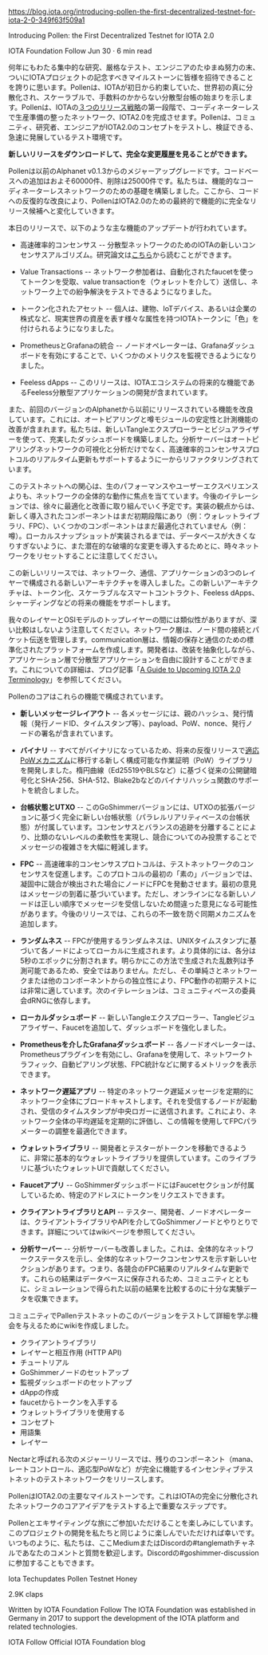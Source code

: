 https://blog.iota.org/introducing-pollen-the-first-decentralized-testnet-for-iota-2-0-349f63f509a1

Introducing Pollen: the First Decentralized Testnet for IOTA 2.0

IOTA Foundation
Follow
Jun 30 · 6 min read

<!--
After years of intensive research, rigorous testing, and tireless efforts by our engineers, we are proud to finally be able to invite everyone to participate in this momentous milestone for the IOTA project. Pollen marks the beginning of the world’s first truly decentralized, scalable, and fee-less Distributed Ledger, which has been IOTA’s promise since day one. Pollen is the first phase in IOTA’s three-part release strategy that will culminate in our coordinator-less, production-ready network: IOTA 2.0. Pollen is a rapidly developing research testbed where the community, researchers and engineers can test and validate the concepts of IOTA 2.0.
-->
何年にもわたる集中的な研究、厳格なテスト、エンジニアのたゆまぬ努力の末、ついにIOTAプロジェクトの記念すべきマイルストーンに皆様を招待できることを誇りに思います。Pollenは、IOTAが初日から約束していた、世界初の真に分散化され、スケーラブルで、手数料のかからない分散型台帳の始まりを示します。Pollenは、IOTAの[３つのリリース戦略](https://blog.iota.org/iota-2-0-introducing-pollen-nectar-and-honey-de7b9c4c8199)の第一段階で、コーディネーターレスで生産準備の整ったネットワーク、IOTA2.0を完成させます。Pollenは、コミュニティ、研究者、エンジニアがIOTA2.0のコンセプトをテストし、検証できる、急速に発展しているテスト環境です。

<!--
**You can download the new release and see the full changelog here.**
-->
**新しいリリースをダウンロードして、完全な変更履歴を見ることができます。**

<!--
Pollen represents a major upgrade with respect to the previous Alphanet v0.1.3 release. We roughly count 60000 additions and 25000 deletions to the codebase. We have built the foundation for a functional coordinator-less network. From here, iterative improvements to the code will transform Pollen into the final, feature-complete release candidate for IOTA 2.0.
-->
Pollenは以前のAlphanet v0.1.3からのメジャーアップグレードです。コードベースへの追加はおよそ60000件、削除は25000件です。私たちは、機能的なコーディネーターレスネットワークのための基礎を構築しました。ここから、コードへの反復的な改良により、PollenはIOTA2.0のための最終的で機能的に完全なリリース候補へと変化していきます。

<!--
Today’s release includes the following main feature updates:
-->
本日のリリースで、以下のような主な機能のアップデートが行われています。

<!--
- Fast Probabilistic Consensus — IOTA’s new consensus algorithm for a decentralized network. You can read the research paper here.

- Value Transactions — network participants can now use an automated faucet to receive tokens, send value transactions (via a wallet) and test conflict resolution on the network.

- Tokenized Assets — individuals can now ‘color’ IOTA tokens with different attributes that represent real-world assets such as buildings, IoT devices, or even company equity.

- Prometheus and Grafana integration — node operators can now monitor several metrics by enabling a Grafana dashboard.

- Feeless dApps — this release includes a future capability for the IOTA ecosystem: the development of feeless decentralized applications.
-->
- 高速確率的コンセンサス -- 分散型ネットワークのためのIOTAの新しいコンセンサスアルゴリズム。研究論文は[こちら](https://arxiv.org/abs/1905.10895)から読むことができます。

- Value Transactions -- ネットワーク参加者は、自動化されたfaucetを使ってトークンを受取、value transactionを（ウォレットを介して）送信し、ネットワーク上での紛争解決をテストできるようになりました。

- トークン化されたアセット -- 個人は、建物、IoTデバイス、あるいは企業の株式など、現実世界の資産を表す様々な属性を持つIOTAトークンに「色」を付けられるようになりました。

- PrometheusとGrafanaの統合 -- ノードオペレーターは、Grafanaダッシュボードを有効にすることで、いくつかのメトリクスを監視できるようになりました。

- Feeless dApps -- このリリースは、IOTAエコシステムの将来的な機能であるFeeless分散型アプリケーションの開発が含まれています。

<!--
We have also improved previously released features from the last version of the Alphanet. These include improved stability and instrumentation of both the autopeering and the gossip modules. We have built an enriched dashboard with a brand new Tangle explorer and visualizer. The analysis-server has been refactored from the ground up to support not only the visualization and analysis of the autopeering network but also the real-time update of the Fast Probabilistic Consensus protocol in action.
-->
また、前回のバージョンのAlphanetから以前にリリースされている機能を改良しています。これには、オートピアリングと噂モジュールの安定性と計測機能の改善が含まれます。私たちは、新しいTangleエクスプローラーとビジュアライザーを使って、充実したダッシュボードを構築しました。分析サーバーはオートピアリングネットワークの可視化と分析だけでなく、高速確率的コンセンサスプロトコルのリアルタイム更新もサポートするように一からリファクタリングされています。

<!--
Our interest in this testnet will focus on the overall behavior of the network rather than on its raw performance and user experience. We will gradually work on optimizations and improvements in future iterations. From an implementation point of view, the newly introduced components are still in their infancy (e.g. wallet library, FPC) and several components are not yet optimized (e.g. gossip). Please note that until local snapshots are implemented, we will reset the network from time to time to prevent the database from growing too much and to introduce potential breaking changes.
-->
このテストネットへの関心は、生のパフォーマンスやユーザーエクスペリエンスよりも、ネットワークの全体的な動作に焦点を当てています。今後のイテレーションでは、徐々に最適化と改善に取り組んでいく予定です。実装の観点からは、新しく導入されたコンポーネントはまだ初期段階にあり（例：ウォレットライブラリ、FPC）、いくつかのコンポーネントはまだ最適化されていません（例：噂）。ローカルスナップショットが実装されるまでは、データベースが大きくなりすぎないように、また潜在的な破壊的な変更を導入するためとに、時々ネットワークをリセットすることに注意してください。

<!--
With this new release, we have introduced a new architecture, made up of three separate layers: the network, communication, and application layers. This new architecture will provide support for future features like Tokenization, Scalable Smart Contracts, Feeless dApps and Sharding.
-->
この新しいリリースでは、ネットワーク、通信、アプリケーションの3つのレイヤーで構成される新しいアーキテクチャを導入しました。この新しいアーキテクチャは、トークン化、スケーラブルなスマートコントラクト、Feeless dApps、シャーディングなどの将来の機能をサポートします。

<!--
There are parallels between our layers and the top layers of the OSI model, though we caution the reader from deep comparisons. The network layer manages connections and packet transmission between nodes. The communication layer creates a standardized platform for storing and communicating information. Developers are then free to design decentralized applications on the application layer while abstracting away the lower layers. To learn more about this, you can refer to our “A Guide to Upcoming IOTA 2.0 Terminology” blogpost.
-->
我々のレイヤーとOSIモデルのトップレイヤーの間には類似性がありますが、深い比較はしないよう注意してください。ネットワーク層は、ノード間の接続とパケット伝送を管理します。communication層は、情報の保存と通信のための標準化されたプラットフォームを作成します。開発者は、改装を抽象化しながら、アプリケーション層で分散型アプリケーションを自由に設計することができます。これについての詳細は、ブログ記事「[A Guide to Upcoming IOTA 2.0 Terminology](https://blog.iota.org/a-guide-to-upcoming-iota-2-0-coordicide-terminology-856872d7bbfc)」を参照してください。

<!--
Pollen’s core is comprised of these features:

- **New Message Layout** — Each message contains the parents’ hashes, issuing information (issuing node ID, timestamp, etc), a payload, the PoW, a nonce and signature of the issuing node.

- **Binary** — As everything is now binary, we have developed a new configurable Proof of Work (PoW) library that will, in future and iterative releases, shift towards our adaptive PoW mechanism. We have integrated support for traditional public-key cryptography based on elliptic curves (e.g., Ed25519 and BLS) as well as binary hash functions such as SHA-256, SHA-512 and Blake2b.

- **Ledger State & UTXO** — This GoShimmer version ships with a completely new ledger state based on an extended version of UTXO — the parallel-reality based ledger state. By decoupling consensus and the tracking of balances we enable an unmatched level of flexibility and massively reduce the message complexity by only voting on conflicts.

- **FPC** — The Fast Probabilistic Consensus protocol drives the consensus of our test network. For this first “vanilla” version of the protocol, we are letting nodes trigger FPC in case there are conflicts detected during solidification. The initial opinions are based on arrival times of messages. However, new nodes coming online will not receive messages in the correct order and so may come to the wrong opinion. In future releases, we will add a synching mechanism that will prevent these discrepancies.

- **Randomness** — The randomness used by FPC is generated locally by each node based on the unix-timestamp. More specifically, each minute is divided into epochs of 5 seconds. Clearly, the random number sequence generated by this method is predictable and thus insecure. However, its simplicity and independence from the network or any other component make it very suitable for an initial test of the FPC behavior. The next iteration will rely on a community-based committee dRNG.

- **Local Dashboard** — We have enriched the dashboard by adding a brand new Tangle explorer, Tangle Visualizer and Faucet.

- **Grafana dashboard via Prometheus** — Each node operator can enable the Prometheus plugin and use Grafana to display metrics on network traffic, autopeering status, FPC statistics and more.

- **Network delay app** — We will periodically broadcast a specific network-delay message to the entire network. This will trigger the nodes receiving it to send the timestamp of reception to a central logger, so that we can periodically assess the average network-wide delay and use this information to optimize the tuning of FPC parameters.

- **Wallet library** — We provide a very basic wallet library so that developers and testers can move tokens around. Feel free to contribute with a Wallet UI based on this library.

- **Faucet app** — The GoShimmer dashboard ships with a Faucet section so that you can request tokens to a given address.

- **Client library & API** — Testers, developers and node operators can interact with a GoShimmer node via its Client library and/or API. To learn more about this, you can refer to our wiki page.

- **Analysis-server** — We have also improved the analysis server. This shows the overall network status and has a brand new section showing the overall network consensus — a real-time update on the FPC outcome on each conflict. These results are stored on a database so that, together with our community, we can gather enough experimental data to compare with our previous results obtained through simulations.
-->
Pollenのコアはこれらの機能で構成されています。

- **新しいメッセージレイアウト** -- 各メッセージには、親のハッシュ、発行情報（発行ノードID、タイムスタンプ等）、payload、PoW、nonce、発行ノードの署名が含まれています。

- **バイナリ** -- すべてがバイナリになっているため、将来の反復リリースで[適応PoWメカニズム](https://blog.iota.org/whos-in-who-s-out-a-rate-control-algorithm-for-the-tangle-c7b5ecf85677)に移行する新しく構成可能な作業証明（PoW）ライブラリを開発しました。楕円曲線（Ed25519やBLSなど）に基づく従来の公開鍵暗号化とSHA-256、SHA-512、Blake2bなどのバイナリハッシュ関数のサポートを統合しました。

- **台帳状態とUTXO** -- このGoShimmerバージョンには、UTXOの拡張バージョンに基づく完全に新しい台帳状態（パラレルリアリティベースの台帳状態）が付属しています。コンセンサスとバランスの追跡を分離することにより、比類のないレベルの柔軟性を実現し、競合についてのみ投票することでメッセージの複雑さを大幅に軽減します。

- **FPC** -- 高速確率的コンセンサスプロトコルは、テストネットワークのコンセンサスを促進します。このプロトコルの最初の「素の」バージョンでは、凝固中に競合が検出された場合にノードにFPCを発動させます。最初の意見はメッセージの到着に基づいています。ただし、オンラインになる新しいノードは正しい順序でメッセージを受信しないため間違った意見になる可能性があります。今後のリリースでは、これらの不一致を防ぐ同期メカニズムを追加します。

- **ランダムネス** -- FPCが使用するランダムネスは、UNIXタイムスタンプに基づいて各ノードによってローカルに生成されます。より具体的には、各分は5秒のエポックに分割されます。明らかにこの方法で生成された乱数列は予測可能であるため、安全ではありません。ただし、その単純さとネットワークまたは他のコンポーネントからの独立性により、FPC動作の初期テストには非常に適しています。次のイテレーションは、コミュニティベースの委員会dRNGに依存します。

- **ローカルダッシュボード** -- 新しいTangleエクスプローラー、Tangleビジュアライザー、Faucetを追加して、ダッシュボードを強化しました。

- **Prometheusを介したGrafanaダッシュボード** -- 各ノードオペレーターは、Prometheusプラグインを有効にし、Grafanaを使用して、ネットワークトラフィック、自動ピアリング状態、FPC統計などに関するメトリックを表示できます。

- **ネットワーク遅延アプリ** -- 特定のネットワーク遅延メッセージを定期的にネットワーク全体にブロードキャストします。それを受信するノードが起動され、受信のタイムスタンプが中央ロガーに送信されます。これにより、ネットワーク全体の平均遅延を定期的に評価し、この情報を使用してFPCパラメーターの調整を最適化できます。

- **ウォレットライブラリ** -- 開発者とテスターがトークンを移動できるように、非常に基本的なウォレットライブラリを提供しています。このライブラリに基づいたウォレットUIで貢献してください。

- **Faucetアプリ** -- GoShimmerダッシュボードにはFaucetセクションが付属しているため、特定のアドレスにトークンをリクエストできます。

- **クライアントライブラリとAPI** -- テスター、開発者、ノードオペレーターは、クライアントライブラリやAPIを介してGoShimmerノードとやりとりできます。詳細についてはwikiページを参照してください。

- **分析サーバー** -- 分析サーバーも改善しました。これは、全体的なネットワークステータスを示し、全体的なネットワークコンセンサスを示す新しいセクションがあります。つまり、各競合のFPC結果のリアルタイムな更新です。これらの結果はデータベースに保存されるため、コミュニティとともに、シミュレーションで得られた以前の結果を比較するのに十分な実験データを収集できます。

<!--
We have written a wiki to give the community an opportunity to test out and learn more about this version of the Pollen Testnet:

- Client Library
- Interaction with layers (HTTP API)
- Tutorials
- Setup a GoShimmer node
- Setup monitoring dashboard
- Writing a dApp
- Obtain tokens from the faucet
- Use the wallet library
- Concepts
- Glossary
- Layers
-->
コミュニティでPallenテストネットのこのバージョンをテストして詳細を学ぶ機会を与えるためにwikiを作成しました。

- クライアントライブラリ
- レイヤーと相互作用 (HTTP API)
- チュートリアル
- GoShimmerノードのセットアップ
- 監視ダッシュボードのセットアップ
- dAppの作成
- faucetからトークンを入手する
- ウォレットライブラリを使用する
- コンセプト
- 用語集
- レイヤー

<!--
With our next major release, called Nectar, the remaining components (such as mana, rate control, adaptive PoW, just to mention a few) will be released onto our test network for a fully functional, incentivized testnet.
-->
Nectarと呼ばれる次のメジャーリリースでは、残りのコンポーネント（mana、　レートコントロール、適応型PoWなど）が完全に機能するインセンティブテストネットのテストネットワークをリリースします。

<!--
Pollen is a major milestone for IOTA 2.0. It is a substantial step in testing the core ideas of IOTA’s fully decentralized network.
-->
PollenはIOTA2.0の主要なマイルストーンです。これはIOTAの完全に分散化されたネットワークのコアアイデアをテストする上で重要なステップです。

<!--
We look forward to taking you with us on this exciting journey with Pollen and we hope you will enjoy the development of this project as much as we do. As always, we welcome your comments and questions either here on Medium or in the #tanglemath channel on our Discord. You can also join in the #goshimmer-discussion on Discord.
-->
Pollenとエキサイティングな旅にご参加いただけることを楽しみにしています。このプロジェクトの開発を私たちと同じように楽しんでいただければ幸いです。いつものように、私たちは、ここMediumまたはDiscordの#tanglemathチャネルであなたのコメントと質問を歓迎します。Discordの#goshimmer-discussionに参加することもできます。


Iota
Techupdates
Pollen
Testnet
Honey

2.9K claps






Written by
IOTA Foundation
Follow
The IOTA Foundation was established in Germany in 2017 to support the development of the IOTA platform and related technologies.


IOTA
Follow
Official IOTA Foundation blog

